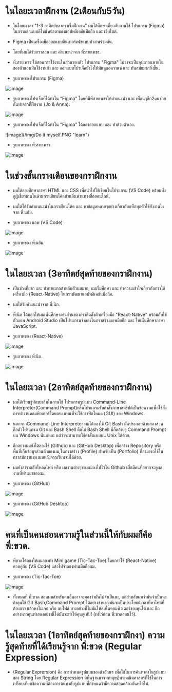   # ในไลยะเวลาฝืกงาน (2เดือนกับ5วัน) 
  
  + ในไลยะเวลา "1-3 อาทิตย์ของกราเรี่มฝืกงาน" ผมได้ศึกษาเกี่ยวกับกานใช้ โปรแกรม (Figma) ในกราออกแบบดีไซน์หน้าตาของแอปพลิเคชันมือถือ และ
    เว็บไซต์.
  
  + Figma เป็นเครื่องมือออกแบบอินเทอร์เฟซแบบทำงานร่วมกัน.
  
  + โดยที่ผมได้รับกราสอน และ คำแนะนำจาก พี่:สายเพชร.
  
  + พี่:สายเพชร ได้สอนกราใช้งานในส่วนของตัว โปรแกรม "Figma" ไม่ว่าจะเป็นอุปะกอนพายในของตัวแอพมันใช้งานยัง และ         ออกแบบโปรเจ็คยังไงให้มันดูแอดวานซ์ และ ทันสมัยมากยิ่งขื้น.
   
  
  + รูบภาพของโปรแกรม (Figma)
  
  ![image](/img/Figma.webp "learn")

  + รูบภาพของโปรเจ็กที่ได้ทำใน "Figma" โดยที่มีพี่สายเพชรให้คำแนะนำ และ เพื่อนๆอีก2คนช่วยกันทำจากที่ฝืกงาน (Jo & Anna).

  ![image](img/bb.PNG "learn")

  + รูบภาพของโปรเจ็กที่ได้ทำใน "Figma" ได้ลองออกแบบ และ ทำด้วยตัวเอง.

  ![image](/img/Do it myself.PNG "learn")

  + รูบภาพของ พี่:สายเพชร.

  ![image](/img/Mrone.png "learn")

  # ในช่วงขั้นกรางเดือนของกราฝืกงาน 

  + ผมได้ลองศึกษาภาษา HTML และ CSS เพื่อนำไปใช้เขียนในโปรแกรม (VS Code) พร้อมทั้งดูผู้เชี่ยวชานในด้านกราเขียนโค้ดท่านอื่นพ่านทางสื่อออนไลน์.
  
  + ผมได้ได้รับคำแนนะนำในกราเขียนโค้ด และ หาข้อมูลหลายๆอย่างเกี่ยวกับแท็กทุกตัวใช้ยังงานไงจาก พี่:แฮ้ม.

  + รูบภาพของ แอพ (VS Code)

  ![image](/img/VSCode.png "learn")

  + รูบภาพของ พี่:แฮ้ม.

  ![image](/img/Ham.png "learn")

 
  # ในไลยะเวลา (3อาทิตย์สุดท้ายของกราฝืกงาน) 
  
  + เป็นช่วงที่ยาก และ ท้าทายมากสำหลับตัวผมมาก, ผมเรี่มศึกษา และ ทำความเข้าใจเกี่ยวกับกราใช้เครื่องมือ (React-Native) ในกราพัฒนาแอปพลิเคชันมือถือ.
  
  + ผมได้รับคำแนะนำจาก พี่:นิก.
  
  + พี่:นิก ได้บอกให้ผมเนั้นศึกษาตรงส่วนของกราติดตั้งตัวเครื่องมือ "React-Native" พร้อมกับใช้ตัวแอพ Android Studio เป็นโปรแกรมจำลองในกราสร้างแอพมือถือ และ ให้เนั้นศึกษาภาษา JavaScript.

  + รูบภาพของ (React-Native)
  
  ![image](/img/React-Native.png "learn")

  + รูบภาพของ พี่:นิก.

  ![image](/img/Mr2.png "learn")

  # ในไลยะเวลา (2อาทิตย์สุดท้ายของกราฝืกงาน)

  + ผมได้เรียนรู้ทักษะเสีมในกานใช้ โปรแกรมรูปแบบ Command-Line Interpreter(Command Prompt)หรือโปรแกรมรับคำสั่งภาษาสคริปต์เป็นข้อความเพื่อใช้สั่งการทำงานคอมพิวเตอร์โดยตรง แทนที่จะใช้กราฟิกโหมด (GUI) ของ Windows.

  + นอกจากCommand-Line Interpreter ผมได้ลองใช้ Git Bash มันประกอบด้วยสองส่วนคือตัวโปรแกรม Git และ Bash Shell คือไอ้ Bash Shell นี่ก็คล้ายๆ Command Prompt บน Windows นั่นแหละ แต่ว่าจะสามารถใช้คำสั่งแบบบน Unix ได้ด้วย.

  + อีกอย่างผมยังได้ลองใช้ (Github) และ (GitHub Desktop) เพื่อสร้าง Repository หรือ พื้นที่เก็บข้อมูรส่วนตัวของผม,ในกราสร้าง (Profile) สำหรับเป็น (Portfolio) ที่สามารถใช้ในกราสมักงานของผมหลังจากเรียนจบได้ด้วย.

  + ผมยังสาราถอับโหลดไฟล์ หรือ ผลงานต่างๆของผมลงไปไว้ใน Github เผื่อมีคนที่อยากจะดูผลงานที่พ่านมาของผม.

  + รูบภาพของ (GitHub) 

  ![image](/img/Github.png "learn") 
  
  + รูบภาพของ (GitHub Desktop)
  
  ![image](/img/Github-Desktop.png "learn") 

  # คนที่เป็นคนสอนความรู้ในส่วนนี้ให้กับผมก็คือ พี่:ขวด.

  + พี่ขวดได้ลองให้ผมลองทำ Mini game (Tic-Tac-Toe) โดยกราใช้ (React-Native) ควบคู่กับ (VS Code) แล้วไปจำลองพ่านมือถือผม.

  + รูบภาพของ (Tic-Tac-Toe)

  ![image](/img/Tic.png "learn")

  + ทั้งหมดที่ พี่:ขวด สอนผมสำหรับคนอื่นอาจจะมองว่ามันไม่จำเป็นนะ, แต่สำหลับผมว่ามันจำเป็นนะถ้าคุนใช้ Git Bash,Command Prompt ได้อย่างชำนาญมันจะเป็นประโยชน์เวลาที่หาไฟล์ที่ต้องกรา แล้วหาไม่เจอ หรือ ลบไฟล์ บางอย่างที่ไม่มันให้ลบในคอมพิวเตอร์ของคุนได้ และ อีกอย่างหากคุนทำสองอย่างนี้ได้มันจะทำให้คุนดูเท่!!! (เท่ไว้ก่อน พี่:ขวดสอนไว้).

  # ในไลยะเวลา (1อาทิตย์สุดท้ายของกราฝืกงา) ความรู้สุุดท้ายที่ได้เรียนรู้จาก พี่:ขวด (Regular Expression)

  + (Regular Exprersion) คือ การกำหนดรูปแบบของตัวอักษร เพื่อใช้ในการค้นหาค่าในรูปแบบของ String โดย Regular Expression มีพื้นฐานมาจากทฤษฎีทางคณิตศาสตร์ที่ใช้ในการเปรียบเทียบข้อความที่ต้องการค้นหากับรูปแบบที่กำหนดว่ามีความสอดคล้องกันหรือไม่.

  